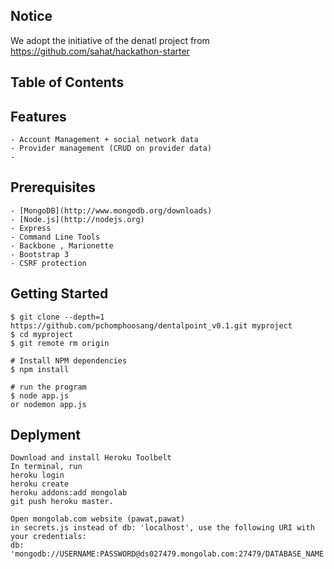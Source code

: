 Notice
-----------------
We adopt the initiative of the denatl project from 
	https://github.com/sahat/hackathon-starter

Table of Contents
-----------------


Features
--------
	- Account Management + social network data
	- Provider management (CRUD on provider data)
	- 


Prerequisites
-------------

	- [MongoDB](http://www.mongodb.org/downloads)
	- [Node.js](http://nodejs.org) 
	- Express
	- Command Line Tools
	- Backbone , Marionette
	- Bootstrap 3
	- CSRF protection

Getting Started
---------------

	$ git clone --depth=1 https://github.com/pchomphoosang/dentalpoint_v0.1.git myproject
	$ cd myproject
	$ git remote rm origin

	# Install NPM dependencies
	$ npm install

	# run the program
	$ node app.js
	or nodemon app.js

Deplyment 
---------------

	Download and install Heroku Toolbelt
	In terminal, run 
	heroku login 
	heroku create
	heroku addons:add mongolab 
	git push heroku master. 

	Open mongolab.com website (pawat,pawat)
	in secrets.js instead of db: 'localhost', use the following URI with your credentials:
	db: 'mongodb://USERNAME:PASSWORD@ds027479.mongolab.com:27479/DATABASE_NAME'


